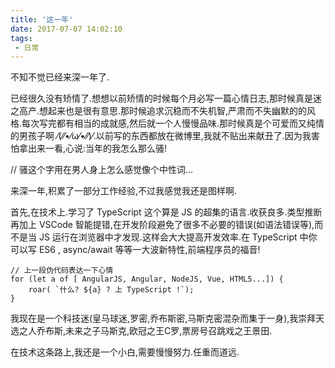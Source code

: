 ```yaml
---
title: '这一年'
date: 2017-07-07 14:02:10
tags:
 - 日常
---
```


不知不觉已经来深一年了.

<!-- more -->

已经很久没有矫情了.想想以前矫情的时候每个月必写一篇心情日志,那时候真是迷之高产.想起来也是很有意思.那时候追求沉稳而不失机智,严肃而不失幽默的的风格.每次写完都有相当的成就感,然后就一个人慢慢品味.那时候真是个可爱而又纯情的男孩子啊 ⁄(⁄⁄•⁄ω⁄•⁄⁄)⁄.以前写的东西都放在微博里,我就不贴出来献丑了.因为我害怕拿出来一看,心说:当年的我怎么那么骚!

// 骚这个字用在男人身上怎么感觉像个中性词...

来深一年,积累了一部分工作经验,不过我感觉我还是图样啊.

首先,在技术上.学习了 TypeScript 这个算是 JS 的超集的语言.收获良多.类型推断再加上 VSCode 智能提错,在开发阶段避免了很多不必要的错误(如语法错误等),而不是当 JS 运行在浏览器中才发现.这样会大大提高开发效率.在 TypeScript 中你可以写 ES6 , async/await 等等一大波新特性,前端程序员的福音! 

```
// 上一段伪代码表达一下心情
for (let a of [ AngularJS, Angular, NodeJS, Vue, HTML5...]) {
    roar( `什么? ${a} ? 上 TypeScript !`);
}
```
我现在是一个科技迷(皇马球迷,罗密,乔布斯密,马斯克密混杂而集于一身),我崇拜天选之人乔布斯,未来之子马斯克,欧冠之王C罗,票房号召跳戏之王景田.

在技术这条路上,我还是一个小白,需要慢慢努力.任重而道远.
